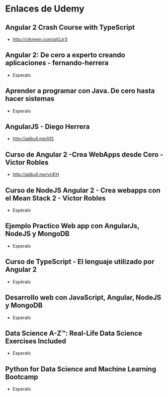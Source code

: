 # Enlaces de Udemy

## Angular 2 Crash Course with TypeScript
- http://clkmein.com/qIOJr3 

## Angular 2: De cero a experto creando aplicaciones - fernando-herrera
- Esperalo

## Aprender a programar con Java. De cero hasta hacer sistemas
- Esperalo

## AngularJS - Diego Herrera
- http://adbull.me/Ijf2 

## Curso de Angular 2 -Crea WebApps desde Cero - Victor Robles
- http://adbull.me/vUEH 

## Curso de NodeJS  Angular 2 - Crea webapps con el Mean Stack 2 - Victor Robles
- Espéralo

## Ejemplo Practico Web app con AngularJs, NodeJS y MongoDB
- Esperalo

## Curso de TypeScript - El lenguaje utilizado por Angular 2
- Espéralo

## Desarrollo web con JavaScript, Angular, NodeJS y MongoDB
- Esperalo

## Data Science A-Z™: Real-Life Data Science Exercises Included
- Esperalo

## Python for Data Science and Machine Learning Bootcamp
- Esperalo
